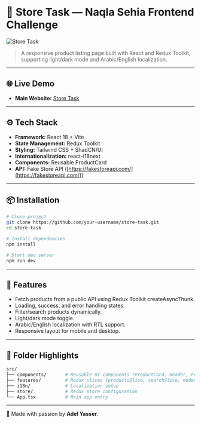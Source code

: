 # 🛒 Store Task — Naqla Sehia Frontend Challenge

![Store Task](https://socialify.git.ci/dola5xd/Adelyasser-naqlasehia/image?custom_language=TypeScript&font=Inter&language=1&name=1&owner=1&stargazers=1&theme=Dark)

> A responsive product listing page built with React and Redux Toolkit, supporting light/dark mode and Arabic/English localization.

---

## 🌐 Live Demo

- **Main Website:** [Store Task](#) <!-- Add your deployed URL here if available -->

---

## ⚙️ Tech Stack

- **Framework:** React 18 + Vite
- **State Management:** Redux Toolkit
- **Styling:** Tailwind CSS + ShadCN/UI
- **Internationalization:** react-i18next
- **Components:** Reusable ProductCard
- **API:** Fake Store API ([https://fakestoreapi.com/](https://fakestoreapi.com/))

---

## 📦 Installation

```bash
# Clone project
git clone https://github.com/your-username/store-task.git
cd store-task

# Install dependencies
npm install

# Start dev server
npm run dev
```

---

## 🧪 Features

- Fetch products from a public API using Redux Toolkit createAsyncThunk.
- Loading, success, and error handling states.
- Filter/search products dynamically.
- Light/dark mode toggle.
- Arabic/English localization with RTL support.
- Responsive layout for mobile and desktop.

---

## 📁 Folder Highlights

```bash
src/
├── components/       # Reusable UI components (ProductCard, Header, Footer)
├── features/         # Redux slices (productsSlice, searchSlice, modeSlice)
├── i18n/             # Localization setup
├── store/            # Redux store configuration
└── App.tsx           # Main app entry
```

---

💖 Made with passion by **Adel Yasser**.
